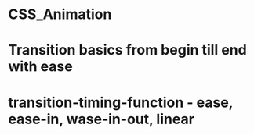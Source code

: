 # CSS_Animation

# Transition basics from begin till end with ease

# transition-timing-function - ease, ease-in, wase-in-out, linear
